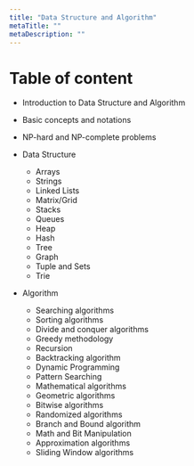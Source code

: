 ```yaml
---
title: "Data Structure and Algorithm"
metaTitle: ""
metaDescription: ""
---
```


# Table of content

- Introduction to Data Structure and Algorithm
- Basic concepts and notations
- NP-hard and NP-complete problems
- Data Structure
  - Arrays
  - Strings
  - Linked Lists
  - Matrix/Grid
  - Stacks
  - Queues
  - Heap
  - Hash
  - Tree
  - Graph
  - Tuple and Sets
  - Trie
  
- Algorithm
  - Searching algorithms
  - Sorting algorithms
  - Divide and conquer algorithms
  - Greedy methodology
  - Recursion
  - Backtracking algorithm
  - Dynamic Programming
  - Pattern Searching
  - Mathematical algorithms
  - Geometric algorithms
  - Bitwise algorithms
  - Randomized algorithms
  - Branch and Bound algorithm
  - Math and Bit Manipulation
  - Approximation algorithms
  - Sliding Window algorithms
